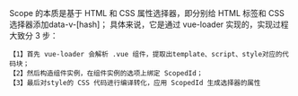 Scope 的本质是基于 HTML 和 CSS 属性选择器，即分别给 HTML 标签和 CSS 选择器添加data-v-[hash]；
具体来说，它是通过 vue-loader 实现的，实现过程大致分 3 步：

```
【1】首先 vue-loader 会解析 .vue 组件，提取出template、script、style对应的代码块；
【2】然后构造组件实例，在组件实例的选项上绑定 ScopedId；
【3】最后对style的 CSS 代码进行编译转化，应用 ScopedId 生成选择器的属性 
```